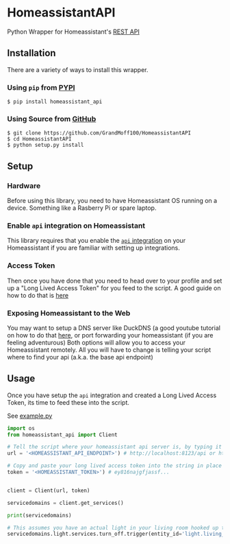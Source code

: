 # HomeassistantAPI
Python Wrapper for Homeassistant's [REST API](https://developers.home-assistant.io/docs/api/rest/)

## Installation
There are a variety of ways to install this wrapper.

### Using `pip` from [PYPI](https://pypi.org/project_homeassistant_api/)
```
$ pip install homeassistant_api
```

### Using Source from [GitHub](https://github.com/GrandMoff100/HomeassistantAPI)
```
$ git clone https://github.com/GrandMoff100/HomeassistantAPI
$ cd HomeassistantAPI
$ python setup.py install
```

## Setup
### Hardware
Before using this library, you need to have Homeassistant OS running on a device. 
Something like a Rasberry Pi or spare laptop. 

### Enable `api` integration on Homeassistant
This library requires that you enable the [`api` integration](https://www.home-assistant.io/integrations/api) on your Homeassistant if you are familiar with setting up integrations.

### Access Token
Then once you have done that you need to head over to your profile and set up a "Long Lived Access Token" for you feed to the script. A good guide on how to do that is [here](https://www.home-assistant.io/docs/authentication/#your-account-profile)

### Exposing Homeassistant to the Web
You may want to setup a DNS server like DuckDNS 
(a good youtube tutorial on how to do that [here](https://www.youtube.com/watch?v=AK5E2T5tWyM), 
or port forwarding your homeassistant (if you are feeling adventurous)
Both options will allow you to access your Homeassistant remotely. All you will have to change is telling your script where to find your api (a.k.a. the base api endpoint)

## Usage

Once you have setup the `api` integration and created a Long Lived Access Token, its time to feed these into the script. 

See [example.py](https://github.com/GrandMoff100/HomeAssistantAPI/blob/master/example.py)

```py
import os
from homeassistant_api import Client

# Tell the script where your homeassistant api server is, by typing it into the string in place of `<HOMEASSISTANT_API_ENDPOINT>`
url = '<HOMEASSISTANT_API_ENDPOINT>') # http://localhost:8123/api or https://myhomeassistant.duckdns.com:8123/api

# Copy and paste your long lived access token into the string in place of `<HOMEASSISTANT_TOKEN>`
token = '<HOMEASSISTANT_TOKEN>') # ey816najgfjassf...


client = Client(url, token)

servicedomains = client.get_services()

print(servicedomains)

# This assumes you have an actual light in your living room hooked up to homeassistant
servicedomains.light.services.turn_off.trigger(entity_id='light.living_room') # Sends a request to turn off the living room light

```
